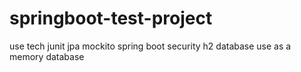 # springboot-test-project


use tech
junit
jpa
mockito
spring boot security
h2 database use as a memory database

